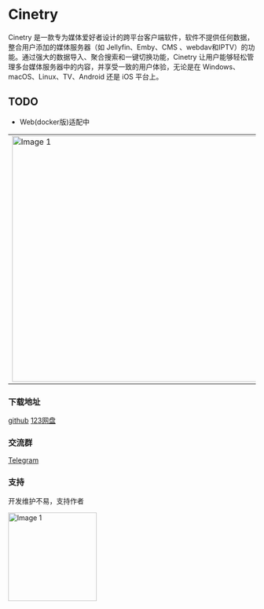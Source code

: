 # Cinetry

Cinetry 是一款专为媒体爱好者设计的跨平台客户端软件，软件不提供任何数据，整合用户添加的媒体服务器（如 Jellyfin、Emby、CMS 、webdav和IPTV）的功能。通过强大的数据导入、聚合搜索和一键切换功能，Cinetry 让用户能够轻松管理多台媒体服务器中的内容，并享受一致的用户体验，无论是在 Windows、macOS、Linux、TV、Android 还是 iOS 平台上。

## TODO
- Web(docker版)适配中

|  | |
|--------|--------|
| <img src="https://raw.githubusercontent.com/gstory0404/Cinetry/a8c26bf590ce5f95e9e864f98cfde01ad9a9a402/pc.png" width="500" alt="Image 1"> | <img src="https://raw.githubusercontent.com/gstory0404/Cinetry/a8c26bf590ce5f95e9e864f98cfde01ad9a9a402/phone.jpg" width="200" alt="Image 2"> |

### 下载地址
[github](https://github.com/gstory0404/Cinetry/releases)  [123网盘](https://www.123865.com/s/3tw0Td-2dOkh)

### 交流群
[Telegram](https://t.me/+pXBwNpMTgAY0YjUx)

### 支持

开发维护不易，支持作者

<img src="https://file.gstory.cn/my/wechatds.png" width="180" alt="Image 1"> 
